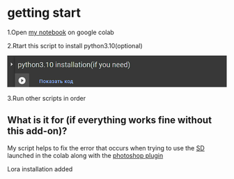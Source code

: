# getting start
 
1.Open [my notebook](https://colab.research.google.com/github/acup1/fast_stable_diffusion_AUTOMATIC1111_python3.10installer/blob/main/fast_stable_diffusion_AUTOMATIC1111_python3_10installer_by_Acup.ipynb) on google colab

2.Rtart this script to install python3.10(optional)

![](.gitbook/assets/image.png)

3.Run other scripts in order

## What is it for (if everything works fine without this add-on)?

My script helps to fix the error that occurs when trying to use the [SD](https://github.com/AUTOMATIC1111/stable-diffusion-webui) launched in the colab along with the [photoshop plugin](https://github.com/isekaidev/stable.art)

Lora installation added
